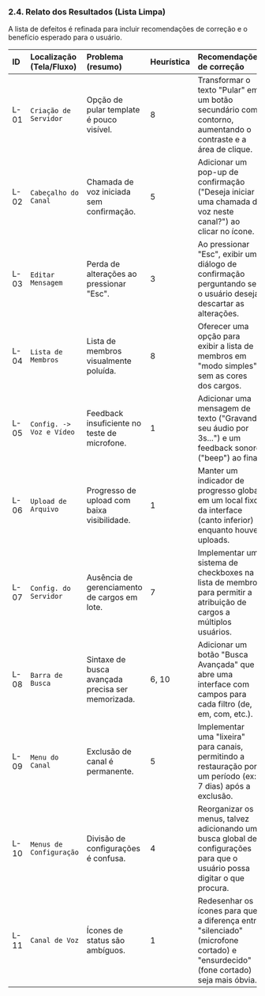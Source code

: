 ### 2.4. Relato dos Resultados (Lista Limpa)
A lista de defeitos é refinada para incluir recomendações de correção e o benefício esperado para o usuário.

| ID   | Localização (Tela/Fluxo) | Problema (resumo)                                 | Heurística | Recomendações de correção                                                                                   | Benefício esperado                                           |
| :--- | :----------------------- | :------------------------------------------------ | :--------- | :---------------------------------------------------------------------------------------------------------- | :----------------------------------------------------------- |
| L-01 | `Criação de Servidor`    | Opção de pular template é pouco visível.          | 8          | Transformar o texto "Pular" em um botão secundário com contorno, aumentando o contraste e a área de clique.       | Aumenta a clareza da interface e melhora a acessibilidade.    |
| L-02 | `Cabeçalho do Canal`     | Chamada de voz iniciada sem confirmação.          | 5          | Adicionar um pop-up de confirmação ("Deseja iniciar uma chamada de voz neste canal?") ao clicar no ícone.      | Reduz drasticamente o número de chamadas acidentais.         |
| L-03 | `Editar Mensagem`        | Perda de alterações ao pressionar "Esc".          | 3          | Ao pressionar "Esc", exibir um diálogo de confirmação perguntando se o usuário deseja descartar as alterações. | Previne a perda de trabalho e frustração do usuário.         |
| L-04 | `Lista de Membros`       | Lista de membros visualmente poluída.             | 8          | Oferecer uma opção para exibir a lista de membros em "modo simples", sem as cores dos cargos.                | Melhora a legibilidade e a velocidade de busca por usuários. |
| L-05 | `Config. -> Voz e Vídeo` | Feedback insuficiente no teste de microfone.      | 1          | Adicionar uma mensagem de texto ("Gravando seu áudio por 3s...") e um feedback sonoro ("beep") ao final.      | Aumenta a confiança do usuário e a acessibilidade.           |
| L-06 | `Upload de Arquivo`      | Progresso de upload com baixa visibilidade.       | 1          | Manter um indicador de progresso global em um local fixo da interface (canto inferior) enquanto houver uploads. | Garante que o usuário tenha feedback contínuo do sistema.    |
| L-07 | `Config. do Servidor`    | Ausência de gerenciamento de cargos em lote.      | 7          | Implementar um sistema de checkboxes na lista de membros para permitir a atribuição de cargos a múltiplos usuários. | Aumenta drasticamente a eficiência para administradores.   |
| L-08 | `Barra de Busca`         | Sintaxe de busca avançada precisa ser memorizada. | 6, 10      | Adicionar um botão "Busca Avançada" que abre uma interface com campos para cada filtro (de, em, com, etc.). | Torna um recurso poderoso acessível a todos os usuários.      |
| L-09 | `Menu do Canal`          | Exclusão de canal é permanente.                   | 5          | Implementar uma "lixeira" para canais, permitindo a restauração por um período (ex: 7 dias) após a exclusão. | Previne a perda catastrófica e irreversível de dados.      |
| L-10 | `Menus de Configuração`  | Divisão de configurações é confusa.               | 4          | Reorganizar os menus, talvez adicionando uma busca global de configurações para que o usuário possa digitar o que procura. | Reduz o tempo gasto para encontrar configurações específicas. |
| L-11 | `Canal de Voz`           | Ícones de status são ambíguos.                    | 1          | Redesenhar os ícones para que a diferença entre "silenciado" (microfone cortado) e "ensurdecido" (fone cortado) seja mais óbvia. | Melhora a comunicação não-verbal e o entendimento do status. |
